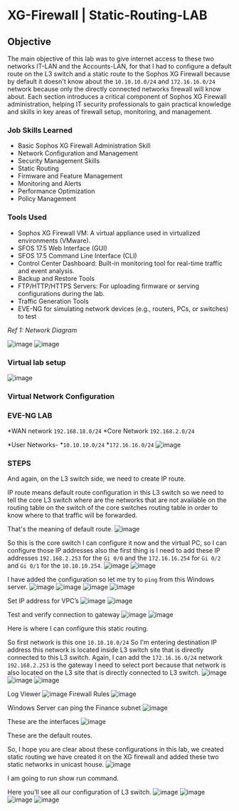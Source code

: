 # XG-Firewall | Static-Routing-LAB

## Objective

The main objective of this lab was to give internet access to these two networks IT-LAN and the Accounts-LAN, for that I had to configure a default route on the L3 switch and a static route to the Sophos XG Firewall because by default it doesn't know about the `10.10.10.0/24` and `172.16.16.0/24` network because only the directly connected networks firewall will know about. Each section introduces a critical component of Sophos XG Firewall administration, helping IT security professionals to gain practical knowledge and skills in key areas of firewall setup, monitoring, and management.

### Job Skills Learned

- Basic Sophos XG Firewall Administration Skill
- Network Configuration and Management 
- Security Management Skills
- Static Routing 
- Firmware and Feature Management
- Monitoring and Alerts
- Performance Optimization
- Policy Management


### Tools Used

- Sophos XG Firewall VM: A virtual appliance used in virtualized environments (VMware).
- SFOS 17.5 Web Interface (GUI)
- SFOS 17.5 Command Line Interface (CLI)
- Control Center Dashboard: Built-in monitoring tool for real-time traffic and event analysis.
- Backup and Restore Tools
- FTP/HTTP/HTTPS Servers: For uploading firmware or serving configurations during the lab.
- Traffic Generation Tools
- EVE-NG for simulating network devices (e.g., routers, PCs, or switches) to test


*Ref 1: Network Diagram*

![image](https://github.com/user-attachments/assets/41f588f8-608f-4c39-bf8f-ff57013ae965)
![image](https://github.com/user-attachments/assets/8df9a9a6-5feb-4abd-8fc5-f2254e0ba27b)

 
### Virtual lab setup
![image](https://github.com/user-attachments/assets/66a3ab0c-21ef-40ae-a996-38daad4c5a7d)


 
### Virtual Network Configuration
 
### EVE-NG LAB

*WAN network `192.168.18.0/24`
*Core Network `192.168.2.0/24`

*User Networks-
*`10.10.10.0/24`
*`172.16.16.0/24`
![image](https://github.com/user-attachments/assets/64f9443c-8dc4-461c-a354-2350300cbc24)

 


### STEPS


And again, on the L3 switch side, we need to create IP route.

IP route means default route configuration in this L3 switch so we need to tell the core L3 switch where are the networks that are not available on the routing table on the switch of the core switches routing table in order to know where to that traffic will be forwarded.

That's the meaning of default route.
![image](https://github.com/user-attachments/assets/898726b0-6eb3-4950-9a8c-798c205277bf)
 


So this is the core switch I can configure it now and the virtual PC, so I can configure those IP addresses also the first thing is I need to add these IP addresses `192.168.2.253` for the `Gi 0/0` and the `172.16.16.254` for `Gi 0/2` and `Gi 0/1` for the `10.10.10.254`.
![image](https://github.com/user-attachments/assets/4c5a22eb-1152-49b6-a44b-0ecfefbe07a0)
![image](https://github.com/user-attachments/assets/820cbc19-e817-403a-9fd5-0fab52a925d4)
 
 


I have added the configuration so let me try to `ping` from this Windows server.
![image](https://github.com/user-attachments/assets/e1f71224-8194-4365-8a66-4560fd725266)
![image](https://github.com/user-attachments/assets/a46fd22e-9d3b-4bfa-94d7-09d5fe9d4728)
![image](https://github.com/user-attachments/assets/ac5d1086-2ab7-4e08-9330-c9b6817d15b6)
![image](https://github.com/user-attachments/assets/952ad423-591d-4c80-87e9-ac1db782f012)
 

Set IP address for VPC’s
![image](https://github.com/user-attachments/assets/e9703b94-66c4-4023-b4eb-c71200d7f776)
![image](https://github.com/user-attachments/assets/50f1b5c3-3e2b-4895-9210-8b48f02a5fbd)
 
 

Test and verify connection to gateway
![image](https://github.com/user-attachments/assets/39cf2b83-1278-4469-97a2-a0f1a302d7c4)
![image](https://github.com/user-attachments/assets/6f95a4f0-79eb-4628-b0be-8c6e0c4b87ca)

Here is where I can configure this static routing.

So first network is this one `10.10.10.0/24` So I'm entering destination IP address this network is located inside L3 switch site that is directly connected to this L3 switch.
Again, I can add the `172.16.16.0/24` network `192.168.2.253` is the gateway I need to select port because that network is also located on the L3 site that is directly connected to L3 switch.
![image](https://github.com/user-attachments/assets/6a8ea9e2-cff5-4c15-9900-e92feea39cc2)
![image](https://github.com/user-attachments/assets/c0135241-2aa4-4fdb-b25d-bbe2969679e8)
![image](https://github.com/user-attachments/assets/929c76ba-d5ee-4e6b-9ae9-3fa298425b0b)

Log Viewer
![image](https://github.com/user-attachments/assets/ac69ed2e-34e2-4f6f-a7e1-48aed8cb81ab)
Firewall Rules
![image](https://github.com/user-attachments/assets/4ae68884-8c57-4933-9741-b46248fc5a31)

Windows Server can ping the Finance subnet
![image](https://github.com/user-attachments/assets/433811fb-c06b-4cf6-8abf-bf44a29e1ab4)
 
These are the interfaces
![image](https://github.com/user-attachments/assets/37840974-abe4-4841-ba75-5b4f0eb1517f)
 
These are the default routes.

So, I hope you are clear about these configurations in this lab, we created static routing we have created it on the XG firewall and added these two static networks in unicast house.
![image](https://github.com/user-attachments/assets/65ee5b00-1250-4437-98a2-cde37589248c)

 
I am going to run show run command.

Here you’ll see all our configuration of L3 switch.
![image](https://github.com/user-attachments/assets/6c69a9c1-5e9a-4fac-a2a0-96b36cc5b81e)
![image](https://github.com/user-attachments/assets/b6c3f55b-c4f5-43db-affc-daa52520095e)
![image](https://github.com/user-attachments/assets/5f7816a6-0c22-4a92-90ea-6fe9f1a04f90)
![image](https://github.com/user-attachments/assets/0a5431a3-baf5-4d1f-82ea-98a63b885c08)

 
 
 

